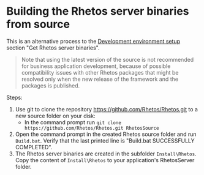# Building the Rhetos server binaries from source

This is an alternative process to the
[Development environment setup](Development-environment-setup#get-rhetos-server-binaries)
section "Get Rhetos server binaries".

> Note that using the latest version of the source is not recommended for business application development, because of possible compatibility issues with other Rhetos packages that might be resolved only when the new release of the framework and the packages is published.

Steps:

1. Use git to clone the repository <https://github.com/Rhetos/Rhetos.git> to a new source folder on your disk:
    * In the command prompt run `git clone https://github.com/Rhetos/Rhetos.git RhetosSource`
2. Open the command prompt in the created Rhetos source folder and run `Build.bat`. Verify that the last printed line is "Build.bat SUCCESSFULLY COMPLETED".
3. The Rhetos server binaries are created in the subfolder `Install\Rhetos`. Copy the content of `Install\Rhetos` to your application's RhetosServer folder.
